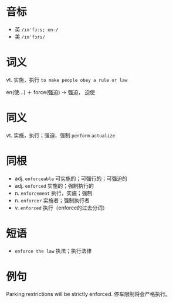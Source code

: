 # 音标

- 英 `/ɪn'fɔːs; en-/`
- 美 `/ɪn'fɔrs/`

# 词义

vt. 实施，执行
`to make people obey a rule or law`



en(使…) ＋ force(强迫) → 强迫， 迫使

# 同义

vt. 实施，执行；强迫，强制
`perform` `actualize`

# 同根

- adj. `enforceable` 可实施的；可强行的；可强迫的
- adj. `enforced` 实施的；强制执行的
- n. `enforcement` 执行，实施；强制
- n. `enforcer` 实施者；强制执行者
- v. `enforced` 执行（enforce的过去分词）

# 短语

- `enforce the law` 执法；执行法律

# 例句

Parking restrictions will be strictly enforced.
停车限制将会严格执行。


